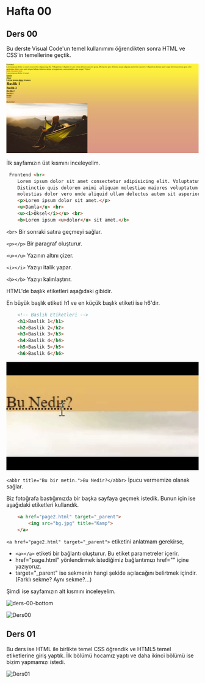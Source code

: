 # Hafta 00

## Ders 00
Bu derste Visual Code'un temel kullanımını öğrendikten sonra HTML ve CSS'in temellerine geçtik.

![ders-00](https://github.com/damlahub/Frontend-Dev-Course/blob/main/Hafta_0-1/ss/Images/ders00-top.png)

İlk sayfamızın üst kısmını inceleyelim.

```html
 Frontend <br>
    Lorem ipsum dolor sit amet consectetur adipisicing elit. Voluptatum voluptate ut quo totam laboriosam iste quam.
    Distinctio quis dolorem animi aliquam molestiae maiores voluptatum harum amet saepe laborum rerum quas odio
    molestias dolor vero unde aliquid ullam delectus autem sit asperiores, necessitatibus quo neque? Natus?
    <p>Lorem ipsum dolor sit amet.</p>
    <u>Damla</u> <br>
    <u><i>Öksel</i></u> <br>
    <b>Lorem ipsum <u>dolor</u> sit amet.</b>
```
```<br>```  Bir sonraki satıra geçmeyi sağlar.

```<p></p>```  Bir paragraf oluşturur.

```<u></u>```  Yazının altını çizer.

```<i></i>```  Yazıyı italik yapar.

```<b></b>```  Yazıyı kalınlaştırır.

HTML'de başlık etiketleri aşağıdaki gibidir.

En büyük başlık etiketi h1 ve en küçük başlık etiketi ise h6'dır.

```html
    <!-- Baslık Etiketleri -->
    <h1>Baslik 1</h1>
    <h2>Baslik 2</h2>
    <h3>Baslik 3</h3>
    <h4>Baslik 4</h4>
    <h5>Baslik 5</h5>
    <h6>Baslik 6</h6>
```
![ders-00-abbr](https://github.com/damlahub/Frontend-Dev-Course/blob/main/Hafta_0-1/ss/GIF/abbr.gif)

```<abbr title="Bu bir metin.">Bu Nedir?</abbr>```  İpucu vermemize olanak sağlar.

Biz fotoğrafa bastığımızda bir başka sayfaya geçmek istedik. Bunun için ise aşağıdaki etiketleri kullandık.

```html
    <a href="page2.html" target="_parent">
        <img src="bg.jpg" title="Kamp">
    </a>
```

```<a href="page2.html" target="_parent">``` etiketini anlatmam gerekirse,
- ```<a></a>``` etiketi bir bağlantı oluşturur. Bu etiket parametreler içerir.
- href="page.html" yönlendirmek istediğimiz bağlantımızı href="" içine yazıyoruz.
- target="_parent" ise sekmenin hangi şekide açılacağını belirtmek içindir. (Farklı sekme? Aynı sekme?...) 

Şimdi ise sayfamızın alt kısmını inceleyelim.

![ders-00-bottom](https://github.com/damlahub/Frontend-Dev-Course/blob/main/Hafta_0-1/ss/Images/ders-00-bottom.png)



![Ders00](https://github.com/damlahub/Frontend-Dev-Course/blob/main/Hafta-00/ss/ders-00.gif)

## Ders 01
Bu ders ise HTML ile birlikte temel CSS öğrendik ve HTML5 temel etiketlerine giriş yaptık. İlk bölümü hocamız yaptı ve daha ikinci bölümü ise bizim yapmamızı istedi.   

![Ders01](https://github.com/damlahub/Frontend-Dev-Course/blob/main/Hafta-00/ss/ders-01.gif)
